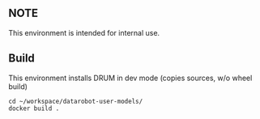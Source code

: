 ## NOTE
This environment is intended for internal use.

## Build
This environment installs DRUM in dev mode (copies sources, w/o wheel build) 
```
cd ~/workspace/datarobot-user-models/
docker build .
```